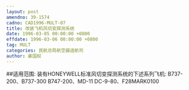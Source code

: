 ```yaml
---
layout: post
amendno: 39-1574
cadno: CAD1996-MULT-07
title: 改装飞机风切变探测系统
date: 1996-03-05 00:00:00 +0800
effdate: 1996-03-06 00:00:00 +0800
tag: MULT
categories: 民航总局航空器适航司
author: 姜国权
---
```


##适用范围:
装有HONEYWELL标准风切变探测系统的下述系列飞机: B737-200、B737-300 B747-200、MD-11 DC-9-80、F28MARK0100

